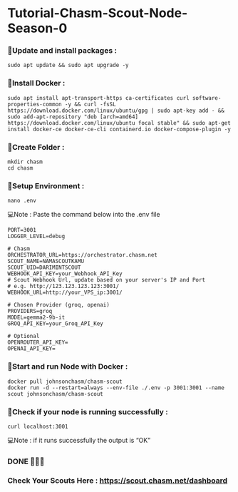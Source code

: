 # Tutorial-Chasm-Scout-Node-Season-0




### 📌Update and install packages :
```
sudo apt update && sudo apt upgrade -y
```
### 📌Install Docker :
```
sudo apt install apt-transport-https ca-certificates curl software-properties-common -y && curl -fsSL https://download.docker.com/linux/ubuntu/gpg | sudo apt-key add - && sudo add-apt-repository "deb [arch=amd64] https://download.docker.com/linux/ubuntu focal stable" && sudo apt-get install docker-ce docker-ce-cli containerd.io docker-compose-plugin -y
```
### 📌Create Folder :
```
mkdir chasm
cd chasm
```
### 📌Setup Environment :
```
nano .env
```
💻Note : Paste the command below into the .env file
```
PORT=3001
LOGGER_LEVEL=debug

# Chasm
ORCHESTRATOR_URL=https://orchestrator.chasm.net
SCOUT_NAME=NAMASCOUTKAMU
SCOUT_UID=DARIMINTSCOUT
WEBHOOK_API_KEY=your_Webhook_API_Key
# Scout Webhook Url, update based on your server's IP and Port
# e.g. http://123.123.123.123:3001/
WEBHOOK_URL=http://your_VPS_ip:3001/

# Chosen Provider (groq, openai)
PROVIDERS=groq
MODEL=gemma2-9b-it
GROQ_API_KEY=your_Groq_API_Key

# Optional
OPENROUTER_API_KEY=
OPENAI_API_KEY=
```
### 📌Start and run Node with Docker :
```
docker pull johnsonchasm/chasm-scout
docker run -d --restart=always --env-file ./.env -p 3001:3001 --name scout johnsonchasm/chasm-scout
```
### 📌Check if your node is running successfully :
```
curl localhost:3001
```
💻Note : if it runs successfully the output is “OK”

### DONE 🥳🥳🥳

### Check Your Scouts Here : https://scout.chasm.net/dashboard
